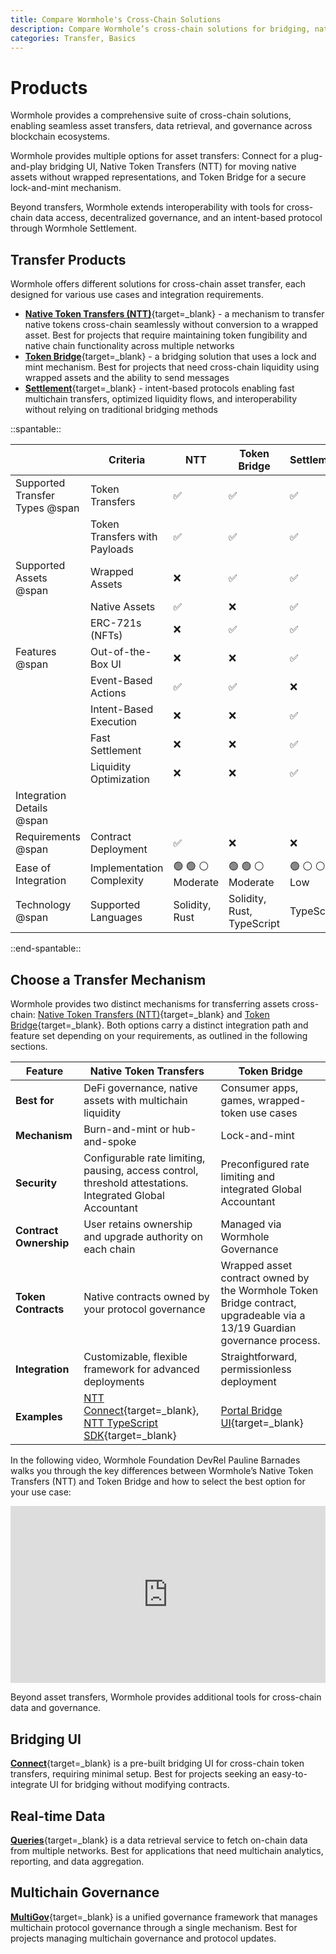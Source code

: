 ```yaml
---
title: Compare Wormhole's Cross-Chain Solutions
description: Compare Wormhole’s cross-chain solutions for bridging, native transfers, data queries, and governance to enable seamless blockchain interoperability.
categories: Transfer, Basics
---
```


# Products 

Wormhole provides a comprehensive suite of cross-chain solutions, enabling seamless asset transfers, data retrieval, and governance across blockchain ecosystems.

Wormhole provides multiple options for asset transfers: Connect for a plug-and-play bridging UI, Native Token Transfers (NTT) for moving native assets without wrapped representations, and Token Bridge for a secure lock-and-mint mechanism.

Beyond transfers, Wormhole extends interoperability with tools for cross-chain data access, decentralized governance, and an intent-based protocol through Wormhole Settlement.

## Transfer Products

Wormhole offers different solutions for cross-chain asset transfer, each designed for various use cases and integration requirements.

- [**Native Token Transfers (NTT)**](/docs/products/native-token-transfers/overview/){target=\_blank} - a mechanism to transfer native tokens cross-chain seamlessly without conversion to a wrapped asset. Best for projects that require maintaining token fungibility and native chain functionality across multiple networks
- [**Token Bridge**](/docs/products/token-bridge/overview/){target=\_blank} - a bridging solution that uses a lock and mint mechanism. Best for projects that need cross-chain liquidity using wrapped assets and the ability to send messages
- [**Settlement**](/docs/products/settlement/overview/){target=\_blank} - intent-based protocols enabling fast multichain transfers, optimized liquidity flows, and interoperability without relying on traditional bridging methods

<div markdown class="full-width">

::spantable::

|                                | Criteria                              | NTT                | Token Bridge       | Settlement         |
|--------------------------------|---------------------------------------|--------------------|--------------------|--------------------|
| Supported Transfer Types @span | Token Transfers                       | :white_check_mark: | :white_check_mark: | :white_check_mark: |
|                                | Token Transfers with Payloads         | :white_check_mark: | :white_check_mark: | :white_check_mark: |
| Supported Assets @span         | Wrapped Assets                        | :x:                | :white_check_mark: | :white_check_mark: |
|                                | Native Assets                         | :white_check_mark: | :x:                | :white_check_mark: |
|                                | ERC-721s (NFTs)                       | :x:                | :white_check_mark: | :white_check_mark: |
| Features @span                 | Out-of-the-Box UI                     | :x:                | :x:                | :white_check_mark: |
|                                | Event-Based Actions                   | :white_check_mark: | :white_check_mark: | :x:                |
|                                | Intent-Based Execution                | :x:                | :x:                | :white_check_mark: |
|                                | Fast Settlement                       | :x:                | :x:                | :white_check_mark: |
|                                | Liquidity Optimization                | :x:                | :x:                | :white_check_mark: |
| Integration Details @span      |                                       |                    |                    |                    |
| Requirements @span             | Contract Deployment                   | :white_check_mark: | :x:                |:x:                 |
| Ease of Integration            | Implementation Complexity             | :green_circle: :green_circle: :white_circle: <br> Moderate | :green_circle: :green_circle: :white_circle: <br> Moderate |:green_circle: :white_circle: :white_circle: <br> Low |
| Technology @span               | Supported Languages                   | Solidity, Rust | Solidity, Rust, TypeScript | TypeScript |

::end-spantable::

</div>

## Choose a Transfer Mechanism

Wormhole provides two distinct mechanisms for transferring assets cross-chain: [Native Token Transfers (NTT)](/docs/products/native-token-transfers/overview/){target=\_blank} and [Token Bridge](/docs/products/token-bridge/overview/){target=\_blank}. Both options carry a distinct integration path and feature set depending on your requirements, as outlined in the following sections.

| Feature                | Native Token Transfers                                                     | Token Bridge                                  |
|------------------------|----------------------------------------------------------------------------|-----------------------------------------------|
| **Best for**           | DeFi governance, native assets with multichain liquidity                   | Consumer apps, games, wrapped-token use cases |
| **Mechanism**          | Burn-and-mint or hub-and-spoke                                             | Lock-and-mint                                 |
| **Security**           | Configurable rate limiting, pausing, access control, threshold attestations. Integrated Global Accountant | Preconfigured rate limiting and integrated Global Accountant |
| **Contract Ownership** | User retains ownership and upgrade authority on each chain                 | Managed via Wormhole Governance |
| **Token Contracts**    | Native contracts owned by your protocol governance       | Wrapped asset contract owned by the Wormhole Token Bridge contract, upgradeable via a 13/19 Guardian governance process. |
| **Integration**        | Customizable, flexible framework for advanced deployments                  | Straightforward, permissionless deployment    |
| **Examples**           | [NTT Connect](https://github.com/wormhole-foundation/demo-ntt-connect){target=\_blank}, [NTT TypeScript SDK](https://github.com/wormhole-foundation/demo-ntt-ts-sdk){target=\_blank}   | [Portal Bridge UI](https://portalbridge.com/){target=\_blank} |


In the following video, Wormhole Foundation DevRel Pauline Barnades walks you through the key differences between Wormhole’s Native Token Transfers (NTT) and Token Bridge and how to select the best option for your use case:

<style>.embed-container { position: relative; padding-bottom: 56.25%; height: 0; overflow: hidden; max-width: 100%; } .embed-container iframe, .embed-container object, .embed-container embed { position: absolute; top: 0; left: 0; width: 100%; height: 100%; }</style><div class='embed-container'><iframe src='https://www.youtube.com/embed/wKDf3dyH0OM?si=Gr_iMB1jSs_5Pokm' frameborder='0' allowfullscreen></iframe></div>

Beyond asset transfers, Wormhole provides additional tools for cross-chain data and governance.

## Bridging UI

[**Connect**](/docs/products/connect/overview/){target=\_blank} is a pre-built bridging UI for cross-chain token transfers, requiring minimal setup. Best for projects seeking an easy-to-integrate UI for bridging without modifying contracts.

## Real-time Data

[**Queries**](/docs/products/queries/overview/){target=\_blank} is a data retrieval service to fetch on-chain data from multiple networks. Best for applications that need multichain analytics, reporting, and data aggregation.

## Multichain Governance

[**MultiGov**](/docs/products/multigov/overview/){target=\_blank} is a unified governance framework that manages multichain protocol governance through a single mechanism. Best for projects managing multichain governance and protocol updates.